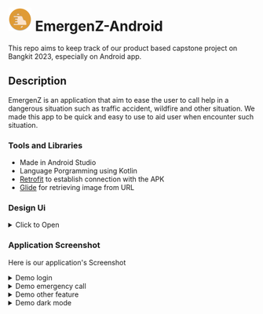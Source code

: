 # ![app icon](./app/src/main/res/mipmap-mdpi/ic_launcher_round.webp) EmergenZ-Android
This repo aims to keep track of our product based capstone project on Bangkit 2023, especially on Android app.
## Description
EmergenZ is an application that aim to ease the user to call help in a dangerous situation such as traffic accident, wildfire and other situation. We made this app to be quick and easy to use to aid user when encounter such situation.

### Tools and Libraries
- Made in Android Studio
- Language Porgramming using Kotlin
- [Retrofit](https://square.github.io/retrofit/) to establish connection with the APK
- [Glide](https://bumptech.github.io/glide/) for retrieving image from URL

### Design Ui
<details>
<summary>Click to Open</summary>
  
![Inital UX Design](https://github.com/EmergenZ-Team/EmergenZ-Android/assets/24861208/be96c8a2-088f-46b8-8d26-bb4d01105675)
  
![Screenshot of the App](https://github.com/EmergenZ-Team/EmergenZ-Android/assets/24861208/fbcddce2-8622-4be9-b16d-d216cb43b98f)  
 
</details>

### Application Screenshot
Here is our application's Screenshot
<details>
  <summary>Demo login</summary>
<p float="left">
  <img src="https://github.com/EmergenZ-Team/EmergenZ-Android/assets/93740880/eeb7798c-a4e5-485a-bc52-e5e2e973cc8b" width="24%" />
  <img src="https://github.com/EmergenZ-Team/EmergenZ-Android/assets/93740880/e69c90cd-e64c-4127-983a-75b4d80e4a5c" width="24%" /> 
  <img src="https://github.com/EmergenZ-Team/EmergenZ-Android/assets/93740880/16617c24-77bc-4afe-8031-14e5d28d1ab4" width="24%" />
  <img src="https://github.com/EmergenZ-Team/EmergenZ-Android/assets/93740880/771d5812-4007-4db6-85d8-0568bf767211" width="24%" />
</p>
</details>

<details>
  <summary>Demo emergency call</summary>
<p float="left">
  <img src="https://github.com/EmergenZ-Team/EmergenZ-Android/assets/93740880/6f69c18e-671a-481a-8f83-caf1f6ba7147" width="24%" />
  <img src="https://github.com/EmergenZ-Team/EmergenZ-Android/assets/93740880/b16fd07d-de7e-4d30-8603-27e8dbc52955" width="24%" /> 
  <img src="https://github.com/EmergenZ-Team/EmergenZ-Android/assets/93740880/52d4863c-cb90-459b-bcd1-b19438f9c476" width="24%" />
  <img src="https://github.com/EmergenZ-Team/EmergenZ-Android/assets/93740880/1d1b3690-f83c-49ed-a0d7-d2cec20b9a80" width="24%" />
</p>
</details>

<details>
  <summary>Demo other feature</summary>
<p float="left">
  <img src="https://github.com/EmergenZ-Team/EmergenZ-Android/assets/93740880/5f3c2079-3e2d-4c51-b9be-0ef0e9d587e1" width="24%" />
  <img src="https://github.com/EmergenZ-Team/EmergenZ-Android/assets/93740880/9711e7b0-9428-49c7-9024-211abd7dfa18" width="24%" /> 
  <img src="https://github.com/EmergenZ-Team/EmergenZ-Android/assets/93740880/ccf17920-0ced-4109-9613-875dd9045d66" width="24%" />
  <img src="https://github.com/EmergenZ-Team/EmergenZ-Android/assets/93740880/62c74799-cfd9-4326-94e8-1e7147864790" width="24%" />
</p>
</details>


<details>
  <summary>Demo dark mode</summary>
<p float="left">
  <img src="https://github.com/EmergenZ-Team/EmergenZ-Android/assets/93740880/40409fea-ba4b-4ef4-bac8-a186ec99f166" width="24%" />
  <img src="https://github.com/EmergenZ-Team/EmergenZ-Android/assets/93740880/69028e41-a3a9-4fc0-8f28-8d164932d2bc" width="24%" /> 
  <img src="https://github.com/EmergenZ-Team/EmergenZ-Android/assets/93740880/8e1d7dd5-57d7-4dc5-8e67-27b1f2a9f662" width="24%" />
  <img src="https://github.com/EmergenZ-Team/EmergenZ-Android/assets/93740880/935d375a-0408-4518-a317-a921411ab7a5" width="24%" />
</p>
</details>

